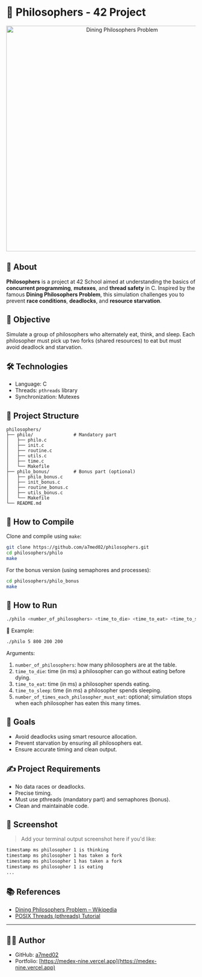 # 🧘 Philosophers - 42 Project

<p align="center">
  <img src="https://sdmntprsouthcentralus.oaiusercontent.com/files/00000000-b4a8-61f7-a049-f32f9c2974e2/raw?se=2025-04-05T23%3A45%3A53Z&sp=r&sv=2024-08-04&sr=b&scid=106f0605-f539-59f3-bf6b-82a27a8b972e&skoid=dfdaf859-26f6-4fed-affc-1befb5ac1ac2&sktid=a48cca56-e6da-484e-a814-9c849652bcb3&skt=2025-04-05T08%3A08%3A26Z&ske=2025-04-06T08%3A08%3A26Z&sks=b&skv=2024-08-04&sig=aJ7dXtAFTgHc6mCucos7u6a%2Bnu1wgSdTh8tHTOThBpE%3D" alt="Dining Philosophers Problem" width="600"/>
</p>

## 📘 About

**Philosophers** is a project at 42 School aimed at understanding the basics of **concurrent programming**, **mutexes**, and **thread safety** in C. Inspired by the famous **Dining Philosophers Problem**, this simulation challenges you to prevent **race conditions**, **deadlocks**, and **resource starvation**.

## 🧠 Objective

Simulate a group of philosophers who alternately eat, think, and sleep. Each philosopher must pick up two forks (shared resources) to eat but must avoid deadlock and starvation.

## 🛠 Technologies

- Language: C
- Threads: `pthreads` library
- Synchronization: Mutexes

## 📁 Project Structure

```
philosophers/
├── philo/               # Mandatory part
│   ├── philo.c
│   ├── init.c
│   ├── routine.c
│   ├── utils.c
│   ├── time.c
│   └── Makefile
├── philo_bonus/         # Bonus part (optional)
│   ├── philo_bonus.c
│   ├── init_bonus.c
│   ├── routine_bonus.c
│   ├── utils_bonus.c
│   └── Makefile
└── README.md
```

## 🔧 How to Compile

Clone and compile using `make`:

```bash
git clone https://github.com/a7med02/philosophers.git
cd philosophers/philo
make
```

For the bonus version (using semaphores and processes):

```bash
cd philosophers/philo_bonus
make
```

## 🚀 How to Run

```bash
./philo <number_of_philosophers> <time_to_die> <time_to_eat> <time_to_sleep> [number_of_times_each_philosopher_must_eat]
```

📌 Example:

```bash
./philo 5 800 200 200
```

Arguments:

1. `number_of_philosophers`: how many philosophers are at the table.
2. `time_to_die`: time (in ms) a philosopher can go without eating before dying.
3. `time_to_eat`: time (in ms) a philosopher spends eating.
4. `time_to_sleep`: time (in ms) a philosopher spends sleeping.
5. `number_of_times_each_philosopher_must_eat`: optional; simulation stops when each philosopher has eaten this many times.

## 🎯 Goals

- Avoid deadlocks using smart resource allocation.
- Prevent starvation by ensuring all philosophers eat.
- Ensure accurate timing and clean output.

## ✍️ Project Requirements

- No data races or deadlocks.
- Precise timing.
- Must use pthreads (mandatory part) and semaphores (bonus).
- Clean and maintainable code.

## 📸 Screenshot

> Add your terminal output screenshot here if you'd like:

```bash
timestamp ms philosopher 1 is thinking
timestamp ms philosopher 1 has taken a fork
timestamp ms philosopher 1 has taken a fork
timestamp ms philosopher 1 is eating
...
```

## 📚 References

- [Dining Philosophers Problem – Wikipedia](https://en.wikipedia.org/wiki/Dining_philosophers_problem)
- [POSIX Threads (pthreads) Tutorial](https://computing.llnl.gov/tutorials/pthreads/)

---

## 👨‍💻 Author

- GitHub: [a7med02](https://github.com/a7med02)
- Portfolio: [https://medex-nine.vercel.app](https://medex-nine.vercel.app)

